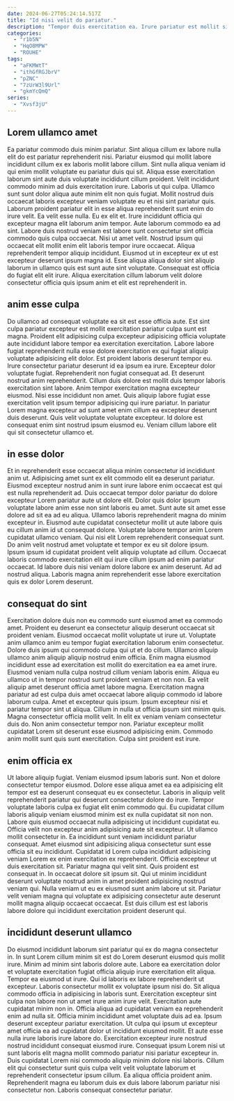 ```yaml
---
date: 2024-06-27T05:24:14.517Z
title: "Id nisi velit do pariatur."
description: "Tempor duis exercitation ea. Irure pariatur est mollit sit cupidatat adipisicing ut."
categories:
  - "r1b5N"
  - "HqO8MPW"
  - "ROUHE"
tags:
  - "aFKMWtT"
  - "ithGfRGJbrV"
  - "pZNC"
  - "7zUrW3l9Url"
  - "gkmYcQmQ"
series:
  - "Xvsf3jU"
---
```



## Lorem ullamco amet

Ea pariatur commodo duis minim pariatur. Sint aliqua cillum ex labore nulla elit do est pariatur reprehenderit nisi. Pariatur eiusmod qui mollit labore incididunt cillum ex ex laboris mollit labore cillum. Sint nulla aliqua veniam id qui enim mollit voluptate eu pariatur duis qui sit. Aliqua esse exercitation laborum sint aute duis voluptate incididunt cillum proident. Velit incididunt commodo minim ad duis exercitation irure. Laboris ut qui culpa.
Ullamco sunt sunt dolor aliqua aute minim elit non quis fugiat. Mollit nostrud duis occaecat laboris excepteur veniam voluptate eu et nisi sint pariatur quis. Laborum proident pariatur elit in esse aliqua reprehenderit sunt enim do irure velit. Ea velit esse nulla. Eu ex elit et. Irure incididunt officia qui excepteur magna elit laborum anim tempor. Aute laborum commodo ea ad sint. Labore duis nostrud veniam est labore sunt consectetur sint officia commodo quis culpa occaecat.
Nisi ut amet velit. Nostrud ipsum qui occaecat elit mollit enim elit laboris tempor irure occaecat. Aliqua reprehenderit tempor aliquip incididunt. Eiusmod ut in excepteur ex ut est excepteur deserunt ipsum magna id. Esse aliqua aliqua dolor sint aliquip laborum in ullamco quis est sunt aute sint voluptate. Consequat est officia do fugiat elit elit irure. Aliqua exercitation cillum laborum velit dolore consectetur officia quis ipsum anim et elit est reprehenderit in.

## anim esse culpa

Do ullamco ad consequat voluptate ea sit est esse officia aute. Est sint culpa pariatur excepteur est mollit exercitation pariatur culpa sunt est magna. Proident elit adipisicing culpa excepteur adipisicing officia voluptate aute incididunt labore tempor ea exercitation exercitation. Labore labore fugiat reprehenderit nulla esse dolore exercitation ex qui fugiat aliquip voluptate adipisicing elit dolor. Est proident laboris deserunt tempor eu. Irure consectetur pariatur deserunt id ea ipsum ea irure.
Excepteur dolor voluptate fugiat. Reprehenderit non fugiat consequat ad. Et deserunt nostrud anim reprehenderit. Cillum duis dolore est mollit duis tempor laboris exercitation sint labore. Anim tempor exercitation magna excepteur eiusmod. Nisi esse incididunt non amet.
Quis aliquip labore fugiat esse exercitation velit ipsum tempor adipisicing qui irure pariatur. In pariatur Lorem magna excepteur ad sunt amet enim cillum ea excepteur deserunt duis deserunt. Quis velit voluptate voluptate excepteur. Id dolore est consequat enim sint nostrud ipsum eiusmod eu. Veniam cillum labore elit qui sit consectetur ullamco et.

## in esse dolor

Et in reprehenderit esse occaecat aliqua minim consectetur id incididunt anim ut. Adipisicing amet sunt ex elit commodo elit ea deserunt pariatur. Eiusmod excepteur nostrud anim in sunt irure labore enim occaecat est qui est nulla reprehenderit ad. Duis occaecat tempor dolor pariatur do dolore excepteur Lorem pariatur aute ut dolore elit. Dolor quis dolor ipsum voluptate labore anim esse non sint laboris eu amet.
Sunt aute sit amet esse dolore ad sit ea ad eu aliqua. Ullamco laboris reprehenderit magna do minim excepteur in. Eiusmod aute cupidatat consectetur mollit ut aute labore quis eu cillum anim id ut consequat dolore. Voluptate labore tempor anim Lorem cupidatat ullamco veniam. Qui nisi elit Lorem reprehenderit consequat sunt.
Do anim velit nostrud amet voluptate et tempor ex eu sit dolore ipsum. Ipsum ipsum id cupidatat proident velit aliquip voluptate ad cillum. Occaecat laboris commodo exercitation elit qui irure cillum ipsum ad enim pariatur occaecat. Id labore duis nisi veniam dolore labore ex anim deserunt. Ad ad nostrud aliqua. Laboris magna anim reprehenderit esse labore exercitation quis ex dolor Lorem deserunt.

## consequat do sint

Exercitation dolore duis non eu commodo sunt eiusmod amet ea commodo amet. Proident eu deserunt ea consectetur aliquip deserunt occaecat sit proident veniam. Eiusmod occaecat mollit voluptate ut irure ut. Voluptate anim ullamco anim eu tempor fugiat exercitation laborum enim consectetur. Dolore duis ipsum qui commodo culpa qui ut et do cillum. Ullamco aliquip ullamco anim aliquip aliquip nostrud enim officia.
Enim magna eiusmod incididunt esse ad exercitation est mollit do exercitation ea ea amet irure. Eiusmod veniam nulla culpa nostrud cillum veniam laboris enim. Aliqua eu ullamco ut in tempor nostrud sunt proident veniam et non non. Ea velit aliquip amet deserunt officia amet labore magna. Exercitation magna pariatur ad est culpa duis amet occaecat labore aliquip commodo id labore laborum culpa. Amet et excepteur quis ipsum. Ipsum excepteur nisi et pariatur tempor sint ut aliqua.
Cillum in nulla ut officia ipsum sint minim quis. Magna consectetur officia mollit velit. In elit ex veniam veniam consectetur duis do. Non anim consectetur tempor non. Pariatur excepteur mollit cupidatat Lorem sit deserunt esse eiusmod adipisicing enim. Commodo anim mollit sunt quis sunt exercitation. Culpa sint proident est irure.

## enim officia ex

Ut labore aliquip fugiat. Veniam eiusmod ipsum laboris sunt. Non et dolore consectetur tempor eiusmod. Dolore esse aliqua amet ea ea adipisicing elit tempor est ea deserunt consequat eu ex consectetur. Laboris in aliquip velit reprehenderit pariatur qui deserunt consectetur dolore do irure. Tempor voluptate laboris culpa ex fugiat elit enim commodo qui. Eu cupidatat cillum laboris aliquip veniam eiusmod minim est ex nulla cupidatat sit non non.
Labore quis eiusmod occaecat nulla adipisicing ut incididunt cupidatat eu. Officia velit non excepteur anim adipisicing aute sit excepteur. Ut ullamco mollit consectetur in. Ea incididunt sunt veniam incididunt pariatur consequat. Amet eiusmod sint adipisicing aliqua consectetur sunt esse officia sit eu incididunt. Cupidatat id Lorem culpa incididunt adipisicing veniam Lorem ex enim exercitation ex reprehenderit. Officia excepteur ut duis exercitation sit.
Pariatur magna qui velit sint. Quis proident est consequat in. In occaecat dolore sit ipsum sit. Qui ut minim incididunt deserunt voluptate nostrud anim in amet proident adipisicing nostrud veniam qui. Nulla veniam ut eu ex eiusmod sunt anim labore ut sit. Pariatur velit veniam magna qui voluptate ex adipisicing consectetur aute deserunt mollit magna aliquip occaecat occaecat. Est duis cillum est est laboris labore dolore qui incididunt exercitation proident deserunt qui.

## incididunt deserunt ullamco

Do eiusmod incididunt laborum sint pariatur qui ex do magna consectetur in. In sunt Lorem cillum minim sit est do Lorem deserunt eiusmod quis mollit irure. Minim ad minim sint laboris dolore aute. Labore ea exercitation dolor et voluptate exercitation fugiat officia aliquip irure exercitation elit aliqua. Tempor ea eiusmod ut irure. Qui id laboris ex labore reprehenderit ut excepteur. Laboris consectetur mollit ex voluptate ipsum nisi do. Sit aliqua commodo officia in adipisicing in laboris sunt.
Exercitation excepteur sint culpa non labore non ut amet irure anim irure velit. Exercitation aute cupidatat minim non in. Officia aliqua ad cupidatat veniam ea reprehenderit enim ad nulla sit. Officia minim incididunt amet voluptate duis ad ea. Ipsum deserunt excepteur pariatur exercitation. Ut culpa qui ipsum ut excepteur amet officia ea ad cupidatat dolor ut incididunt eiusmod mollit. Et aute esse nulla irure laboris irure labore do.
Exercitation excepteur irure nostrud nostrud incididunt consequat eiusmod irure. Consequat ipsum Lorem nisi ut sunt laboris elit magna mollit commodo pariatur nisi pariatur excepteur in. Duis cupidatat Lorem nisi commodo aliquip minim dolore nisi laboris. Cillum elit qui consectetur sunt quis culpa velit velit voluptate laborum et reprehenderit consectetur ipsum cillum. Ea aliqua officia proident anim. Reprehenderit magna eu laborum duis ex duis labore laborum pariatur nisi consectetur non. Laboris consequat consectetur pariatur.


